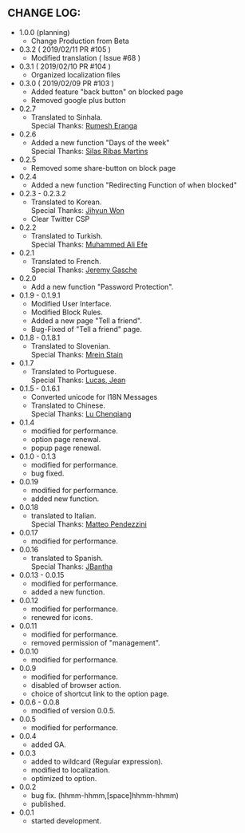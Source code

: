 CHANGE LOG:
-----------

- 1.0.0 (planning)
  - Change Production from Beta
- 0.3.2 ( 2019/02/11 PR #105 )
  - Modified translation ( Issue #68 )
- 0.3.1 ( 2019/02/10 PR #104 )
  - Organized localization files
- 0.3.0 ( 2019/02/09 PR #103 )
  - Added feature "back button" on blocked page
  - Removed google plus button
- 0.2.7
  - Translated to Sinhala.  
    Special Thanks: [Rumesh Eranga](https://github.com/rehrumesh)
- 0.2.6
  - Added a new function "Days of the week"  
    Special Thanks: [Silas Ribas Martins](https://github.com/silasrm)
- 0.2.5
  - Removed some share-button on block page
- 0.2.4
  - Added a new function "Redirecting Function of when blocked"
- 0.2.3 - 0.2.3.2
  - Translated to Korean.  
    Special Thanks: [Jihyun Won](https://twitter.com/WonZeeeeee)
  - Clear Twitter CSP
- 0.2.2
  - Translated to Turkish.  
    Special Thanks: [Muhammed Ali Efe](https://twitter.com/MAliEFE44)
- 0.2.1
  - Translated to French.  
    Special Thanks: [Jeremy Gasche](https://github.com/jeremygasche)
- 0.2.0
  - Add a new function "Password Protection".
- 0.1.9 - 0.1.9.1
  - Modified User Interface.
  - Modified Block Rules.
  - Added a new page "Tell a friend".
  - Bug-Fixed of "Tell a friend" page.
- 0.1.8 - 0.1.8.1
  - Translated to Slovenian.  
    Special Thanks: [Mrein Stain](https://www.facebook.com/profile.php?id=100003095811907)
- 0.1.7
  - Translated to Portuguese.  
    Special Thanks: [Lucas, Jean](https://twitter.com/aleattorium)
- 0.1.5 - 0.1.6.1
  - Converted unicode for I18N Messages
  - Translated to Chinese.  
    Special Thanks: [Lu Chenqiang](https://www.facebook.com/profile.php?id=100001646680506)
- 0.1.4
  - modified for performance.
  - option page renewal.
  - popup page renewal.
- 0.1.0 - 0.1.3
  - modified for performance.
  - bug fixed.
- 0.0.19
  - modified for performance.
  - added new function.
- 0.0.18
  - translated to Italian.  
    Special Thanks: [Matteo Pendezzini](http://www.facebook.com/matteo.pendezzini)
- 0.0.17
  - modified for performance.
- 0.0.16
  - translated to Spanish.  
    Special Thanks: [JBantha](http://twitter.com/JBantha)
- 0.0.13 - 0.0.15
  - modified for performance.
  - added a new function.
- 0.0.12
  - modified for performance.
  - renewed for icons.
- 0.0.11
  - modified for performance.
  - removed permission of "management".
- 0.0.10
  - modified for performance.
- 0.0.9
  - modified for performance.
  - disabled of browser action.
  - choice of shortcut link to the option page.
- 0.0.6 - 0.0.8
  - modified of version 0.0.5.
- 0.0.5
  - modified for performance.
- 0.0.4
  - added GA.
- 0.0.3
  - added to wildcard (Regular expression).
  - modified to localization.
  - optimized to option.
- 0.0.2
  - bug fix. (hhmm-hhmm,[space]hhmm-hhmm)
  - published.
- 0.0.1
  - started development.

